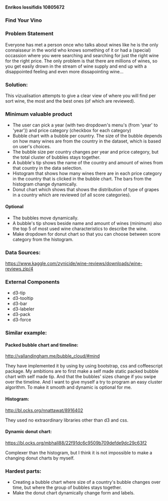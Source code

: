 #### Enrikos Iossifidis 10805672

### Find Your Vino

### Problem Statement
Everyone has met a person once who talks about wines like he is the only connaisseur in the world who knows something of it or had a (special) occassion where you were searching and searching for just the right wine for the right price. The only problem is that there are millions of wines, so you get easily drown in the stream of wine supply and end up with a disappointed feeling and even more dissapointing wine...

### Solution:

This vizualisation attempts to give a clear view of where you will find per sort wine, the most and the best ones (of which are reviewed). 

### Minimum valuable product

* The user can pick a year (with two dropdown's menu's (from 'year' to 'year')) and price category (checkbox for each category)
* Bubble chart with a bubble per country. The size of the bubble depends on how many wines are from the country in the dataset, which is based on user's choices. 
* The bubble size per country changes per year and price category, but the total cluster of bubbles stays together.
* A bubble's tip shows the name of the country and amount of wines from that country in the data selection.
* Histogram that shows how many wines there are in each price category in the country that is clicked in the bubble chart. The bars from the histogram change dynamically.
* Donut chart which shows that shows the distribution of type of grapes in a country which are reviewed (of all score categories).

#### Optional

* The bubbles move dynamically.
* A bubble's tip shows beside name and amount of wines (minimum) also the top 5 of most used wine characteristics to describe the wine.
* Make dropdown for donut chart so that you can choose between score category from the histogram.

### Data Sources:

https://www.kaggle.com/zynicide/wine-reviews/downloads/wine-reviews.zip/4

### External Components

* d3-tip
* d3-tooltip
* d3-bar
* d3-labeler
* d3-pack
* d3-force

### Similar example: 

#### Packed bubble chart and timeline:
http://vallandingham.me/bubble_cloud/#mind 

They have implemented it by using by using bootstrap, css and coffeescript package. My ambitions are to first make a self made static packed bubble chart with self made tip. And that the bubbles' sizes change if you swipe over the timeline. And I want to give myself a try to program an easy cluster algorithm. To make it smooth and dynamic is optional for me.

#### Histogram:
http://bl.ocks.org/nnattawat/8916402

They used no extraordinary libraries other than d3 and css.

#### Dynamic donut chart:
https://bl.ocks.org/mbhall88/22f91dc6c9509b709defde9dc29c63f2

Complexer than the histogram, but I think it is not impossible to make a changing donut charts by myself.

### Hardest parts:

* Creating a bubble chart where size of a country's bubble changes over time, but where the group of bubbles stays together.
* Make the donut chart dynamically change form and labels.




